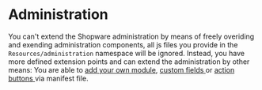 # Administration

You can't extend the Shopware administration by means of freely overiding and exending administration components, all js files you provide in the `Resources/administration` namespace will be ignored. Instead, you have more defined extension points and can extend the administration by other means: You are able to [add your own module](add-custom-module), [custom fields ](../custom-data)or [action buttons ](add-custom-action-button)via manifest file.
